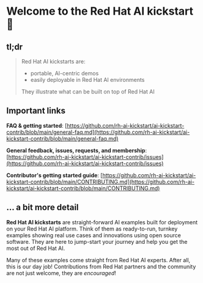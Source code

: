 # Welcome to the Red Hat AI kickstart :wave: 

## tl;dr

> Red Hat AI kickstarts are: 
> * portable, AI-centric demos 
> * easily deployable in Red Hat AI environments
>
> They illustrate what can be built on top of Red Hat AI

## Important links

**FAQ & getting started**:
[https://github.com/rh-ai-kickstart/ai-kickstart-contrib/blob/main/general-faq.md](https://github.com/rh-ai-kickstart/ai-kickstart-contrib/blob/main/general-faq.md)

**General feedback, issues, requests, and membership**:
[https://github.com/rh-ai-kickstart/ai-kickstart-contrib/issues](https://github.com/rh-ai-kickstart/ai-kickstart-contrib/issues)

**Contributor's getting started guide**:
[https://github.com/rh-ai-kickstart/ai-kickstart-contrib/blob/main/CONTRIBUTING.md](https://github.com/rh-ai-kickstart/ai-kickstart-contrib/blob/main/CONTRIBUTING.md)


## ... a bit more detail

**Red Hat AI kickstarts** are straight-forward AI examples built for deployment on
your Red Hat AI platform. Think of them as ready-to-run, turnkey examples showing
real use cases and innovations using open source software. They are here to
jump-start your journey and help you get the most out of Red Hat AI.

Many of these examples come straight from Red Hat AI experts. After all, this is
our day job! Contributions from Red Hat partners and the community are not just
welcome, they are *encouraged*!
